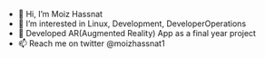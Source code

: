 - 👋 Hi, I’m Moiz Hassnat
- 👀 I’m interested in Linux, Development, DeveloperOperations
- 💞️ Developed AR(Augmented Reality) App as a final year project 
- 📫 Reach me on twitter @moizhassnat1

<!---
MOIZ-PK/MOIZ-PK is a ✨ special ✨ repository because its `README.md` (this file) appears on your GitHub profile.
You can click the Preview link to take a look at your changes.
--->
